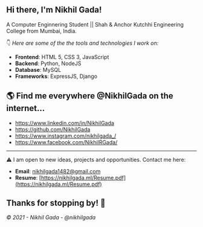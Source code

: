 ## Hi there, I'm Nikhil Gada!
A Computer Enginnering Student || Shah & Anchor Kutchhi Engineering College from Mumbai, India.


👇 *Here are some of the the tools and technologies I work on:*

- **Frontend**: HTML 5, CSS 3, JavaScript
- **Backend**:  Python, NodeJS 
- **Database**: MySQL
- **Frameworks**: ExpressJS, Django

## 🌎 Find me everywhere **@NikhilGada** on the internet...

 - https://www.linkedin.com/in/NikhilGada
 - https://github.com/NikhilGada   
 - https://www.instagram.com/nikhilgada_/            
 - https://www.facebook.com/NikhilRGada/           

___
⚠️ I am open to new ideas, projects and opportunities. Contact me here:

- **Email**: nikhilgada1482@gmail.com
- **Resume**: [https://nikhilgada.ml/Resume.pdf](https://nikhilgada.ml/Resume.pdf)


## Thanks for stopping by! 🙏
*© 2021 - Nikhil Gada - @nikhilgada*

